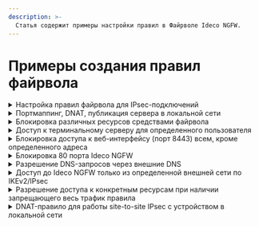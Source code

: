 ```yaml
---
description: >-
  Статья содержит примеры настройки правил в Файрволе Ideco NGFW.
---
```

# Примеры создания правил файрвола

<details>

<summary>Настройка правил файрвола для IPsec-подключений</summary>

Чтобы настроить правило **Файрвола** для IPsec-подключений, выберите в поле **Зона источника** или **Зона назначения** настроенное IPsec-подключение.

</details>

<details>

<summary>Портмаппинг, DNAT, публикация сервера в локальной сети</summary>

Примеры данных настроек подробно описаны в статьях раздела [Публикация ресурсов](/settings/publishing-resources/README.md).

</details>

<details>

<summary>Блокировка различных ресурсов средствами файрвола</summary>

Вопросы блокировки программ удаленного управления (AmmyAdmin и TeamViewer), мессенджеров и другого ПО - описаны в статье [Блокировка популярных ресурсов](/recipes/popular-recipes/blocking-popular-resources.md).

</details>

<details>

<summary>Доступ к терминальному серверу для определенного пользователя</summary>

1\. На вкладке **Правила трафика -> Файрвол -> FORWARD** нажмите **Добавить**.

2\. Заполните поля:

* **Протокол** - выберите TCP;
* **Адрес** - выберите пользователя или группу пользователей;
* **Назначения** - укажите адрес терминального сервера;
* **Порты назначения** - укажите порт 3389;
* **Действие** - Разрешить;
* **Дополнительно** - включите правило.

![](/.gitbook/assets/firewall28.png)

3\. Нажмите **Добавить**.

</details>

<details>

<summary>Блокировка доступа к веб-интерфейсу (порт 8443) всем, кроме определенного адреса</summary>

1\. Перейдите на вкладку **Правила трафика -> Файрвол -> INPUT**.

2\. Создайте правило, заполнив поля, как на скриншоте, и включите его:

![](/.gitbook/assets/firewall23.png)

* Доступ к веб-интерфейсу будет разрешен только с IP-адреса **192.168.1.120**.
* **192.168.1.1** - IP-адрес Ideco NGFW в локальной сети.

</details>

<details>

<summary>Блокировка 80 порта Ideco NGFW</summary>

**80 TCP порт используется для выпуска сертификатов Let`s Encrypt**.

1\. Перейдите на вкладку **Правила трафика -> Файрвол -> INPUT**.

2\. Создайте правило, заполнив поля, как на скриншоте, и включите его:

![](/.gitbook/assets/firewall24.png)

</details>

<details>

<summary>Разрешение DNS-запросов через внешние DNS</summary>

**ВАЖНО:** **Рекомендуем использовать в качестве DNS-сервер Ideco NGFW.** Но если необходимо использовать внешний DNS-сервер, то выполните действия:
 
1\. На вкладке **Защита и управление DNS -> [Внешние DNS](https://docs.ideco.ru/settings/services/dns/dns-external)** выключите **Перехват пользовательских DNS-запросов**.

2\. Добавьте внешний DNS-сервер.

3\. Перейдите на вкладку **Правила трафика -> Файрвол -> FORWARD**.

4\. Создайте правило **Запретить все** и включите его.

5\. Создайте правило, заполнив поля:

![](/.gitbook/assets/firewall25.png)

* **Протокол** - выберите UDP;
* **Назначение**:
  * **Адрес** - укажите IP-адрес внешнего DNS-сервера;
  * **Порт назначения** - укажите порт 53;
* **Действие** - Разрешить;
* **Дополнительно** - включите правило.

**Для работы протокола DNS может быть недостаточно правила с протоколом UDP, поскольку DNS использует в качестве транспорта UDP и TCP**. Для решения задачи создайте аналогичное правило с протоколом TCP, используя кнопку **Клонировать** в таблице правил.

</details>

<details>

<summary>Доступ до Ideco NGFW только из определенной внешней сети по IKEv2/IPsec</summary>

Пример: нужно разрешить доступ до Ideco NGFW из России по VPN через IKEv2/IPsec.

**ВАЖНО:** Правило актуально, если на вкладке **INPUT** есть правило **Запретить все**.

1\. Перейдите на вкладку **Правила трафика -> Файрвол -> INPUT**.

2\. Создайте правило, заполнив поля, как на скриншоте, и включите его:

![](/.gitbook/assets/firewall26.png)

* **Протокол** - выберите UDP;
* **Источник**:
  * **Адрес** - выберите страну Россия;
* **Назначение**:
  * **Адрес** - укажите внешний IP-адрес Ideco NGFW;
  * **Порт назначения** - укажите порты 500 и 4500;
* **Действие** - Разрешить;
* **Дополнительно** - включите правило.

</details>

<details>

<summary>Разрешение доступа к конкретным ресурсам при наличии запрещающего весь трафик правила</summary>

Примеры представлены в статье [Как разрешить доступ к ресурсам в ограниченной сети](/recipes/popular-recipes/allow-access.md).

</details>

<details>

<summary>DNAT-правило для работы site-to-site IPsec с устройством в локальной сети</summary>

1\. Перейдите на вкладку **Правила трафика -> Файрвол -> DNAT**.

2\. Создайте правило, заполнив поля, как на скриншоте, и включите его:

![](/.gitbook/assets/firewall27.png)

* **5.120.1.25** - IP-адрес Ideco NGFW во внешней сети.
* **192.168.1.50** - IP-адрес устройства в локальной сети.

**Для полноценной работы IPsec создайте такое же правило с протоколом AH, нажав Клонировать**. Помимо этого, нужно создать **DNAT**-правило с протоколом UDP и портами 500, 4500.

</details>